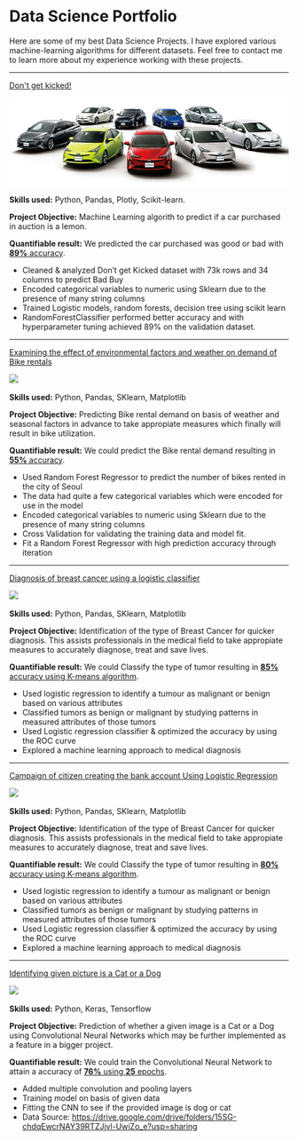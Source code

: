 # Data Science Portfolio

Here are some of my best Data Science Projects. I have explored various machine-learning algorithms for different datasets. Feel free to contact me to learn more about my experience working with these projects.

***

[Don't get kicked!](https://jovian.com/zthoufiqz55/dont-get-kicked)

<img src="images/car.jpeg?raw=true"/>

**Skills used:** Python, Pandas, Plotly, Scikit-learn.

**Project Objective:** Machine Learning algorith to predict if a car purchased in auction is a lemon.

**Quantifiable result:** We predicted the car purchased was good or bad with [**89%** accuracy](https://jovian.com/zthoufiqz55/dont-get-kicked).

- Cleaned & analyzed Don’t get Kicked dataset with 73k rows and 34 columns to predict Bad Buy
- Encoded categorical variables to numeric using Sklearn due to the presence of many string columns
- Trained Logistic models, random forests, decision tree using scikit learn
- RandomForestClassifier performed better accuracy and with hyperparameter tuning achieved 89% on the validation dataset.

***

[Examining the effect of environmental factors and weather on demand of Bike rentals](https://github.com/thoufiqz55/Linear_Regression/blob/main/Linear_regression_pr.ipynb)

<img src="images/seoul-bikes.jpeg?raw=true"/>

**Skills used:** Python, Pandas, SKlearn, Matplotlib

**Project Objective:** Predicting Bike rental demand on basis of weather and seasonal factors in advance to take appropiate measures which finally will result in bike utilization.

**Quantifiable result:** We could predict the Bike rental demand resulting in [**55%** accuracy](https://github.com/thoufiqz55/Linear_Regression/blob/main/Linear_regression_pr.ipynb).

- Used Random Forest Regressor to predict the number of bikes rented in the city of Seoul
- The data had quite a few categorical variables which were encoded for use in the model
- Encoded categorical variables to numeric using Sklearn due to the presence of many string columns
- Cross Validation for validating the training data and model fit.
- Fit a Random Forest Regressor with high prediction accuracy through iteration

***

[Diagnosis of breast cancer using a logistic classifier](https://github.com/thoufiqz55/KNN_NB/blob/main/KNN_project.ipynb)

<img src="images/breast-cancer.jpeg?raw=true"/>

**Skills used:** Python, Pandas, SKlearn, Matplotlib

**Project Objective:** Identification of the type of Breast Cancer for quicker diagnosis. This assists professionals in the medical field to take appropiate measures to accurately diagnose, treat and save lives. 

**Quantifiable result:** We could Classify the type of tumor resulting in [**85%** accuracy using K-means algorithm](https://github.com/thoufiqz55/KNN_NB/blob/main/KNN_project.ipynb).

- Used logistic regression to identify a tumour as malignant or benign based on various attributes
- Classified tumors as benign or malignant by studying patterns in measured attributes of those tumors
- Used Logistic regression classifier & optimized the accuracy by using the ROC curve
- Explored a machine learning approach to medical diagnosis

***

[Campaign of citizen creating the  bank account Using Logistic Regression](https://github.com/thoufiqz55/LogisticRegression/blob/main/Logistic_Regression_PR.ipynb)

<img src="images/bank image.jpeg?raw=true"/>

**Skills used:** Python, Pandas, SKlearn, Matplotlib

**Project Objective:** Identification of the type of Breast Cancer for quicker diagnosis. This assists professionals in the medical field to take appropiate measures to accurately diagnose, treat and save lives. 

**Quantifiable result:** We could Classify the type of tumor resulting in [**80%** accuracy using K-means algorithm](https://github.com/thoufiqz55/LogisticRegression/blob/main/Logistic_Regression_PR.ipynb).

- Used logistic regression to identify a tumour as malignant or benign based on various attributes
- Classified tumors as benign or malignant by studying patterns in measured attributes of those tumors
- Used Logistic regression classifier & optimized the accuracy by using the ROC curve
- Explored a machine learning approach to medical diagnosis

***

[Identifying given picture is a Cat or a Dog](https://github.com/thoufiqz55/Classification_of_cat_dog/blob/main/CNN.ipynb)

<img src="images/Dog-and-Cat.jpeg?raw=true"/>

**Skills used:** Python, Keras, Tensorflow

**Project Objective:** Prediction of whether a given image is a Cat or a Dog using Convolutional Neural Networks which may be further implemented as a feature in a bigger project.

**Quantifiable result:** We could train the Convolutional Neural Network to attain a accuracy of [**76%** using **25** epochs](https://github.com/thoufiqz55/Classification_of_cat_dog/blob/main/CNN.ipynb).

- Added multiple convolution and pooling layers
- Training model on basis of given data
- Fitting the CNN to see if the provided image is dog or cat
- Data Source: https://drive.google.com/drive/folders/15SG-chdqEwcrNAY39RTZJjvl-UwiZo_e?usp=sharing
